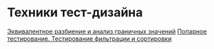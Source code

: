 # Техники тест-дизайна
[Эквивалентное разбиение и анализ граничных значений](https://docs.google.com/spreadsheets/d/1bJiRt8hCkb-dp4HCMCUtOymPx7VeL65hvB2mnZWT7yo)
[Попарное тестирование. Тестирование фильтрации и сортировки](https://docs.google.com/spreadsheets/d/1hKIeHIyi94iDRleU1rMko1gjcUIOQIix6GHd_cykKPM)